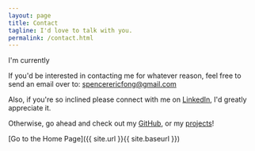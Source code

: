 ```yaml
---
layout: page
title: Contact
tagline: I'd love to talk with you.
permalink: /contact.html
---
```


I'm currently

If you'd be interested in contacting me for whatever reason, feel free to send an email over to: [spencerericfong@gmail.com](mailto:spencerericfong@gmail.com)

Also, if you're so inclined please connect with me on [LinkedIn](https://www.linkedin.com/in/spencer-eric-fong), I'd greatly appreciate it.

Otherwise, go ahead and check out my [GitHub](https://github.com/spencerericfong), or my [projects](/projects.html)!


[Go to the Home Page]({{ site.url }}{{ site.baseurl }})
